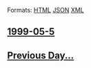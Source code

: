 
Formats: [HTML](1999/05/5/index.html)  [JSON](1999/05/5/index.json)  [XML](1999/05/5/index.xml)  

## [1999-05-5](/news/1999/05/5/index.md)

## [Previous Day...](/news/1999/05/4/index.md)

